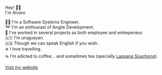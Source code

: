 Hey! 👋😁
<br>
I'm Alvaro

👨‍💻 I'm a Software Systems Engineer. <br>
➿ I'm an enthusiast of Angile Development. <br>
🧩 I've worked in several projects as both employee and entrepeneur. <br>
🇺🇾 I'm uruguayan. <br>
🇬🇧 Though we can speak English if you wish. <br>
✈️ I love travelling. <br>
☕ I'm adicted to coffee... and sometimes tea (specially [Lapsang Souchong](https://en.wikipedia.org/wiki/Lapsang_souchong)). <br>

[Visit my website](https://alvaroscelza.github.io/)
